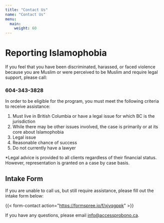 ```yaml
---
title: "Contact Us"
name: "Contact Us"
menu:
  main:
    weight: 60
---
```


# Reporting Islamophobia

If you feel that you have been discriminated, harassed, or faced violence because you are Muslim or were perceived to be Muslim and require legal support, please call:

<h3 class="tc"><a href="tel:+16043433828" style="text-decoration:none;">604-343-3828</a></h3>

In order to be eligible for the program, you must meet the following criteria to receive assistance:

1. Must live in British Columbia or have a legal issue for which BC is the jurisdiction
2. While there may be other issues involved, the case is primarily or at its core about Islamophobia
3. Legal issue
4. Reasonable chance of success
5. Do not currently have a lawyer

*Legal advice is provided to all clients regardless of their financial status. However, representation is granted on a case by case basis.

## Intake Form

If you are unable to call us, but still require assistance, please fill out the intake form below:

{{< form-contact action="https://formspree.io/f/xjvqgppk" >}}

If you have any questions, please email [info@accessprobono.ca](mailto:info@accessprobono.ca).
